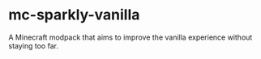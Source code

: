 # mc-sparkly-vanilla
A Minecraft modpack that aims to improve the vanilla experience without staying too far.
